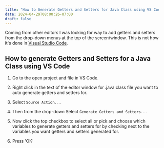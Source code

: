 ```yaml
---
title: "How to Generate Getters and Setters for Java Class using VS Code"
date: 2024-04-29T08:00:26-07:00
draft: false
---
```


Coming from other editors I was looking for way to add getters and setters from the drop-down menus at the top of 
the screen/window. This is not how it's done in [Visual Studio Code](https://code.visualstudio.com/).


## How to generate Getters and Setters for a Java Class using VS Code

1. Go to the open project and file in VS Code.

2. Right click in the text of the editor window for .java class file you want to auto generate getters and setters for.

3. Select `Source Action...`

4. Then from the drop-down Select `Generate Getters and Setters...`

5. Now click the top checkbox to select all or pick and choose which variables to generate getters and setters for by checking next to the variables you want getters and setters generated for.

6. Press 'OK'